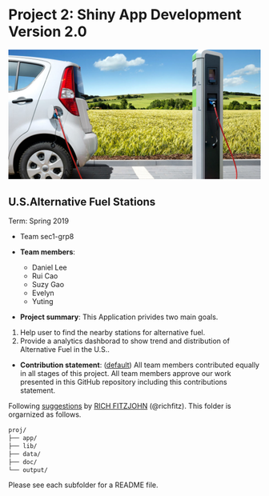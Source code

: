 # Project 2: Shiny App Development Version 2.0

<img src="doc/figs/fuel.jpg" width="600">

## U.S.Alternative Fuel Stations 
Term: Spring 2019

+ Team sec1-grp8
+ **Team members**: 
	+ Daniel Lee
	+ Rui Cao
	+ Suzy Gao
	+ Evelyn
	+ Yuting

+ **Project summary**: 
This Application privides two main goals.
1. Help user to find the nearby stations for alternative fuel.
2. Provide a analytics dashborad to show trend and distribution of Alternative Fuel in the U.S..

+ **Contribution statement**: ([default](doc/a_note_on_contributions.md)) All team members contributed equally in all stages of this project. All team members approve our work presented in this GitHub repository including this contributions statement. 

Following [suggestions](http://nicercode.github.io/blog/2013-04-05-projects/) by [RICH FITZJOHN](http://nicercode.github.io/about/#Team) (@richfitz). This folder is orgarnized as follows.

```
proj/
├── app/
├── lib/
├── data/
├── doc/
└── output/
```

Please see each subfolder for a README file.

